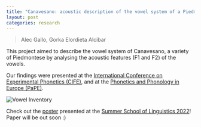 ```yaml
---
title: "Canavesano: acoustic description of the vowel system of a Piedmontese variety"
layout: post
categories: research
---
```


> Alec Gallo, Gorka Elordieta Alcibar

This project aimed to describe the vowel system of Canavesano, a variety of Piedmontese by analysing the acoustic features (F1 and F2) of the vowels. 

Our findings were presented at the [International Conference on Experimental Phonetics (CIFE)](https://cife2023.webs.uvigo.es/wp-content/uploads/2023/06/ProgramaWeb.pdf), and at the [Phonetics and Phonology in Europe (PaPE)](https://pape-conference.org/programme.html#content4-4t). 

![Vowel Inventory](https://raw.githubusercontent.com/alecgallo/alecgallo.github.io/master/Vowel_Inventory.png)

Check out the [poster](https://drive.google.com/file/d/1Ltz9kF-74DTSn409ELm-wK_ip4jpcI2D/view?usp=sharing) presented at the [Summer School of Linguistics 2022](https://ssol.ff.cuni.cz/past-years/ssol-2022/)! 
Paper will be out soon :)

